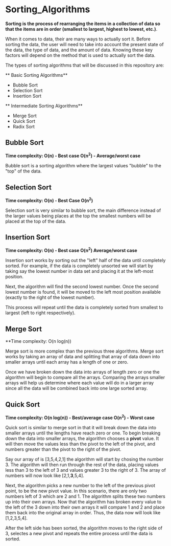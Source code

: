 # Sorting_Algorithms

**Sorting is the process of rearranging the items in a collection of data so that the items are in order (smallest to largest, highest to lowest, etc.)**.

When it comes to data, their are many ways to actually sort it. Before sorting the data, the user will need to take into account the present state of the data, the type of data, and the amount of data. Knowing these key factors will depend on the method that is used to actually sort the data.

The types of sorting algorithms that will be discussed in this repository are:

** Basic Sorting Algorithms**
- Bubble Sort
- Selection Sort
- Insertion Sort

** Intermediate Sorting Algorithms**
- Merge Sort
- Quick Sort
- Radix Sort

## Bubble Sort

**Time complexity: O(n) - Best case
                   O(n<sup>2</sup>) - Average/worst case**

Bubble sort is a sorting algorithm where the largest values "bubble" to the "top" of the data.

## Selection Sort

**Time complexity: O(n) - Best Case
                   O(n<sup>2</sup>)**

Selection sort is very similar to bubble sort, the main difference instead of the larger values being places at the top the smallest numbers will be placed at the top of the data.

## Insertion Sort

**Time complexity: O(n) - Best case
                   O(n<sup>2</sup>) Average/worst case**

Insertion sort works by sorting out the "left" half of the data until completely sorted. For example, if the data is completely unsorted we will start by taking say the lowest number in data set and placing it at the left-most position.

Next, the algorithm will find the second lowest number. Once the second lowest number is found, it will be moved to the left most position available (exactly to the right of the lowest number).

This process will repeat until the data is completely sorted from smallest to largest (left to right respectively).

## Merge Sort

**Time complexity: O(n log(n))

Merge sort is more complex than the previous three algorithms. Merge sort works by taking an array of data and splitting that array of data down into smaller arrays until each array has a length of one or zero.

Once we have broken down the data into arrays of length zero or one the algorithm will begin to compare all the arrays. Comparing the arrays smaller arrays will help us determine where each value will do in a larger array since all the data will be combined back into one large sorted array.

## Quick Sort

**Time complexity: O(n log(n)) - Best/average case
                   O(n<sup>2</sup>) - Worst case**

Quick sort is similar to merge sort in that it will break down the data into smaller arrays until the lengths have reach zero or one. To begin breaking down the data into smaller arrays, the algorithm chooses a **pivot** value. It will then move the values less than the pivot to the left of the pivot, and numbers greater than the pivot to the right of the pivot.

Say our array of is [3,5,4,2,1] the algorithm will start by chosing the number 3. The algorithm will then run through the rest of the data, placing values less than 3 to the left of 3 and values greater 3 to the right of 3. The array of numbers will now look like [2,1,**3**,5,4].

Next, the algorithm picks a new number to the left of the previous pivot point, to be the new pivot value. In this scenario, there are only two numbers left of 3 which are 2 and 1. The algorithm splits these two numbers up into their own arrays. Now that the algorithm has broken every value to the left of the 3 down into their own arrays it will compare 1 and 2 and place them back into the original array in order. Thus, the data now will look like [1,2,3,5,4].

After the left side has been sorted, the algorithm moves to the right side of 3, selectes a new pivot and repeats the entire process until the data is sorted.